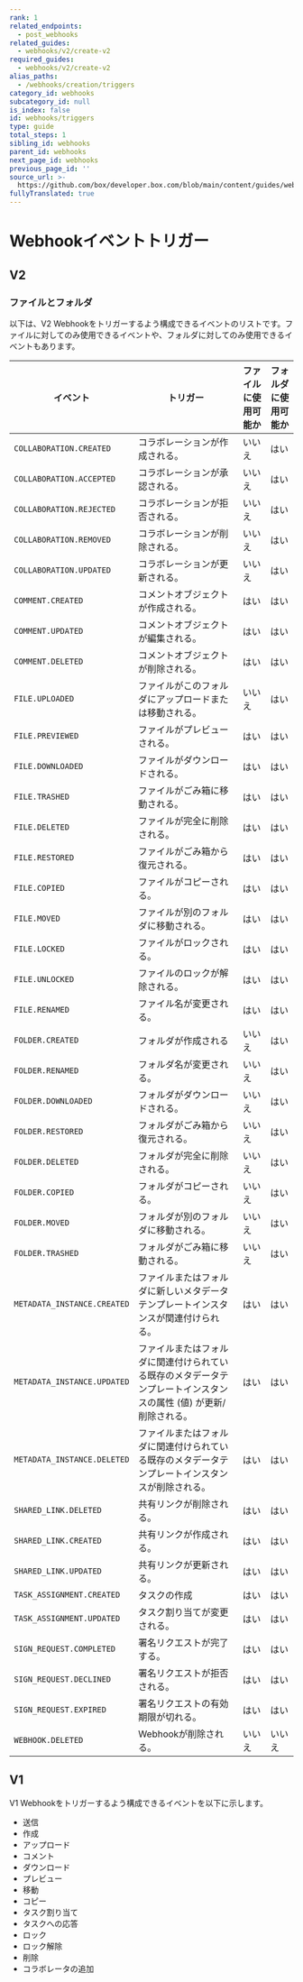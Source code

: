 ```yaml
---
rank: 1
related_endpoints:
  - post_webhooks
related_guides:
  - webhooks/v2/create-v2
required_guides:
  - webhooks/v2/create-v2
alias_paths:
  - /webhooks/creation/triggers
category_id: webhooks
subcategory_id: null
is_index: false
id: webhooks/triggers
type: guide
total_steps: 1
sibling_id: webhooks
parent_id: webhooks
next_page_id: webhooks
previous_page_id: ''
source_url: >-
  https://github.com/box/developer.box.com/blob/main/content/guides/webhooks/triggers.md
fullyTranslated: true
---
```

# Webhookイベントトリガー

## V2

### ファイルとフォルダ

以下は、V2 Webhookをトリガーするよう構成できるイベントのリストです。ファイルに対してのみ使用できるイベントや、フォルダに対してのみ使用できるイベントもあります。

<!-- markdownlint-disable line-length -->

| イベント                        | トリガー                                                        | ファイルに使用可能か | フォルダに使用可能か |
| --------------------------- | ----------------------------------------------------------- | ---------- | ---------- |
| `COLLABORATION.CREATED`     | コラボレーションが作成される。                                             | いいえ        | はい         |
| `COLLABORATION.ACCEPTED`    | コラボレーションが承認される。                                             | いいえ        | はい         |
| `COLLABORATION.REJECTED`    | コラボレーションが拒否される。                                             | いいえ        | はい         |
| `COLLABORATION.REMOVED`     | コラボレーションが削除される。                                             | いいえ        | はい         |
| `COLLABORATION.UPDATED`     | コラボレーションが更新される。                                             | いいえ        | はい         |
| `COMMENT.CREATED`           | コメントオブジェクトが作成される。                                           | はい         | はい         |
| `COMMENT.UPDATED`           | コメントオブジェクトが編集される。                                           | はい         | はい         |
| `COMMENT.DELETED`           | コメントオブジェクトが削除される。                                           | はい         | はい         |
| `FILE.UPLOADED`             | ファイルがこのフォルダにアップロードまたは移動される。                                 | いいえ        | はい         |
| `FILE.PREVIEWED`            | ファイルがプレビューされる。                                              | はい         | はい         |
| `FILE.DOWNLOADED`           | ファイルがダウンロードされる。                                             | はい         | はい         |
| `FILE.TRASHED`              | ファイルがごみ箱に移動される。                                             | はい         | はい         |
| `FILE.DELETED`              | ファイルが完全に削除される。                                              | はい         | はい         |
| `FILE.RESTORED`             | ファイルがごみ箱から復元される。                                            | はい         | はい         |
| `FILE.COPIED`               | ファイルがコピーされる。                                                | はい         | はい         |
| `FILE.MOVED`                | ファイルが別のフォルダに移動される。                                          | はい         | はい         |
| `FILE.LOCKED`               | ファイルがロックされる。                                                | はい         | はい         |
| `FILE.UNLOCKED`             | ファイルのロックが解除される。                                             | はい         | はい         |
| `FILE.RENAMED`              | ファイル名が変更される。                                                | はい         | はい         |
| `FOLDER.CREATED`            | フォルダが作成される                                                  | いいえ        | はい         |
| `FOLDER.RENAMED`            | フォルダ名が変更される。                                                | いいえ        | はい         |
| `FOLDER.DOWNLOADED`         | フォルダがダウンロードされる。                                             | いいえ        | はい         |
| `FOLDER.RESTORED`           | フォルダがごみ箱から復元される。                                            | いいえ        | はい         |
| `FOLDER.DELETED`            | フォルダが完全に削除される。                                              | いいえ        | はい         |
| `FOLDER.COPIED`             | フォルダがコピーされる。                                                | いいえ        | はい         |
| `FOLDER.MOVED`              | フォルダが別のフォルダに移動される。                                          | いいえ        | はい         |
| `FOLDER.TRASHED`            | フォルダがごみ箱に移動される。                                             | いいえ        | はい         |
| `METADATA_INSTANCE.CREATED` | ファイルまたはフォルダに新しいメタデータテンプレートインスタンスが関連付けられる。                   | はい         | はい         |
| `METADATA_INSTANCE.UPDATED` | ファイルまたはフォルダに関連付けられている既存のメタデータテンプレートインスタンスの属性 (値) が更新/削除される。 | はい         | はい         |
| `METADATA_INSTANCE.DELETED` | ファイルまたはフォルダに関連付けられている既存のメタデータテンプレートインスタンスが削除される。            | はい         | はい         |
| `SHARED_LINK.DELETED`       | 共有リンクが削除される。                                                | はい         | はい         |
| `SHARED_LINK.CREATED`       | 共有リンクが作成される。                                                | はい         | はい         |
| `SHARED_LINK.UPDATED`       | 共有リンクが更新される。                                                | はい         | はい         |
| `TASK_ASSIGNMENT.CREATED`   | タスクの作成                                                      | はい         | はい         |
| `TASK_ASSIGNMENT.UPDATED`   | タスク割り当てが変更される。                                              | はい         | はい         |
| `SIGN_REQUEST.COMPLETED`    | 署名リクエストが完了する。                                               | はい         | はい         |
| `SIGN_REQUEST.DECLINED`     | 署名リクエストが拒否される。                                              | はい         | はい         |
| `SIGN_REQUEST.EXPIRED`      | 署名リクエストの有効期限が切れる。                                           | はい         | はい         |
| `WEBHOOK.DELETED`           | Webhookが削除される。                                              | いいえ        | いいえ        |

<!-- markdownlint-enable line-length -->

<!-- markdownlint-disable line-length -->

<!-- | `SIGN_REQUEST.SIGNER_EMAIL_BOUNCED` | A sign request recipient email notification was not delivered | -->

<!-- markdownlint-enable line-length -->

## V1

V1 Webhookをトリガーするよう構成できるイベントを以下に示します。

* 送信
* 作成
* アップロード
* コメント
* ダウンロード
* プレビュー
* 移動
* コピー
* タスク割り当て
* タスクへの応答
* ロック
* ロック解除
* 削除
* コラボレータの追加
